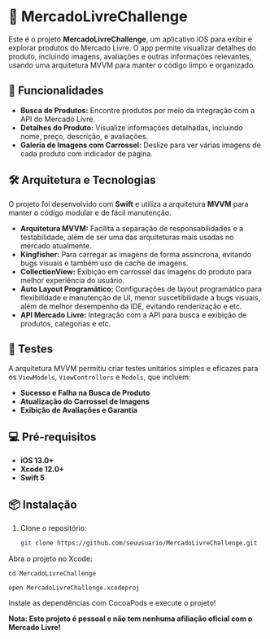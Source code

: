 # 🛒 MercadoLivreChallenge

Este é o projeto **MercadoLivreChallenge**, um aplicativo iOS para exibir e explorar produtos do Mercado Livre. O app permite visualizar detalhes do produto, incluindo imagens, avaliações e outras informações relevantes, usando uma arquitetura MVVM para manter o código limpo e organizado.

## 🚀 Funcionalidades

- **Busca de Produtos:** Encontre produtos por meio da integração com a API do Mercado Livre.
- **Detalhes do Produto:** Visualize informações detalhadas, incluindo nome, preço, descrição, e avaliações.
- **Galeria de Imagens com Carrossel:** Deslize para ver várias imagens de cada produto com indicador de página.
  
## 🛠️ Arquitetura e Tecnologias

O projeto foi desenvolvido com **Swift** e utiliza a arquitetura **MVVM** para manter o código modular e de fácil manutenção.

- **Arquitetura MVVM:** Facilita a separação de responsabilidades e a testabilidade, além de ser uma das arquiteturas mais usadas no mercado atualmente.
- **Kingfisher:** Para carregar as imagens de forma assíncrona, evitando bugs visuais e também uso de cache de imagens.
- **CollectionView:** Exibição em carrossel das imagens do produto para melhor experiência do usuário.
- **Auto Layout Programático:** Configurações de layout programático para flexibilidade e manutenção de UI, menor suscetibilidade a bugs visuais, além de melhor desempenho da IDE, evitando renderização e etc.
- **API Mercado Livre:** Integração com a API para busca e exibição de produtos, categorias e etc.

## 🧪 Testes

A arquitetura MVVM permitiu criar testes unitários simples e eficazes para os `ViewModels`, `ViewControllers` e `Models`, que incluem:

- **Sucesso e Falha na Busca de Produto**
- **Atualização do Carrossel de Imagens**
- **Exibição de Avaliações e Garantia**

## 💻 Pré-requisitos

- **iOS 13.0+**
- **Xcode 12.0+**
- **Swift 5**

## 📦 Instalação

1. Clone o repositório:

   ```bash
   git clone https://github.com/seuusuario/MercadoLivreChallenge.git
Abra o projeto no Xcode:

``` cd MercadoLivreChallenge ```

``` open MercadoLivreChallenge.xcodeproj ```
    
   Instale as dependências com CocoaPods e execute o projeto!
   
   **Nota: Este projeto é pessoal e não tem nenhuma afiliação oficial com o Mercado Livre!**
